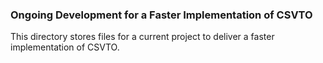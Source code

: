 ### Ongoing Development for a Faster Implementation of CSVTO
This directory stores files for a current project to deliver a faster implementation of CSVTO. 
